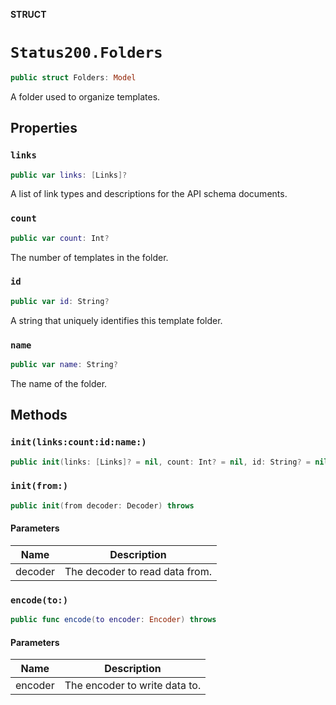 **STRUCT**

# `Status200.Folders`

```swift
public struct Folders: Model
```

A folder used to organize templates.

## Properties
### `links`

```swift
public var links: [Links]?
```

A list of link types and descriptions for the API schema documents.

### `count`

```swift
public var count: Int?
```

The number of templates in the folder.

### `id`

```swift
public var id: String?
```

A string that uniquely identifies this template folder.

### `name`

```swift
public var name: String?
```

The name of the folder.

## Methods
### `init(links:count:id:name:)`

```swift
public init(links: [Links]? = nil, count: Int? = nil, id: String? = nil, name: String? = nil)
```

### `init(from:)`

```swift
public init(from decoder: Decoder) throws
```

#### Parameters

| Name | Description |
| ---- | ----------- |
| decoder | The decoder to read data from. |

### `encode(to:)`

```swift
public func encode(to encoder: Encoder) throws
```

#### Parameters

| Name | Description |
| ---- | ----------- |
| encoder | The encoder to write data to. |
